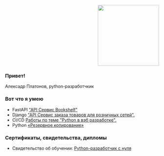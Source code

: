 <div id="header" align="right">
  <img src="https://media.giphy.com/media/coxQHKASG60HrHtvkt/giphy.gif" width="200"/>
</div>

### Привет!
Алексадр Платонов, python-разработчкик

### Вот что я умею
- FastAPI ["API Сервис Bookshelf"](https://github.com/AlexandrPlatonov199/Bookshelf-API)
- Django ["API Сервис заказа товаров для розничных сетей".](https://github.com/AlexandrPlatonov199/python-final-diplom/tree/master/orders)
- CI/CD [Работы по теме "Python в вэб разработке".](https://github.com/AlexandrPlatonov199/py-homeworks-web-new)
- Python [«Резервное копирование»](https://github.com/AlexandrPlatonov199/Kursovaya1)

### Сертификаты, свидетельства, дипломы
- Свидетельство об обучении: [Python-разработчик с нуля](https://drive.google.com/file/d/1mFE_MLcAnIK4zN4UXDqF9N5K4fk-3ell/view?usp=drive_link)
